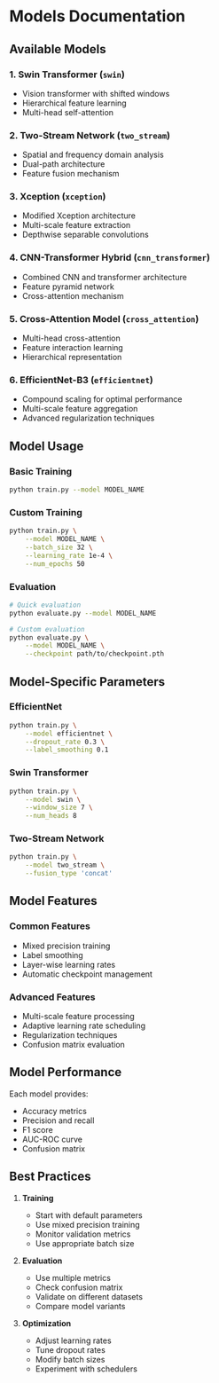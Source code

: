 # Models Documentation

## Available Models

### 1. Swin Transformer (`swin`)

- Vision transformer with shifted windows
- Hierarchical feature learning
- Multi-head self-attention

### 2. Two-Stream Network (`two_stream`)

- Spatial and frequency domain analysis
- Dual-path architecture
- Feature fusion mechanism

### 3. Xception (`xception`)

- Modified Xception architecture
- Multi-scale feature extraction
- Depthwise separable convolutions

### 4. CNN-Transformer Hybrid (`cnn_transformer`)

- Combined CNN and transformer architecture
- Feature pyramid network
- Cross-attention mechanism

### 5. Cross-Attention Model (`cross_attention`)

- Multi-head cross-attention
- Feature interaction learning
- Hierarchical representation

### 6. EfficientNet-B3 (`efficientnet`)

- Compound scaling for optimal performance
- Multi-scale feature aggregation
- Advanced regularization techniques

## Model Usage

### Basic Training

```bash
python train.py --model MODEL_NAME
```

### Custom Training

```bash
python train.py \
    --model MODEL_NAME \
    --batch_size 32 \
    --learning_rate 1e-4 \
    --num_epochs 50
```

### Evaluation

```bash
# Quick evaluation
python evaluate.py --model MODEL_NAME

# Custom evaluation
python evaluate.py \
    --model MODEL_NAME \
    --checkpoint path/to/checkpoint.pth
```

## Model-Specific Parameters

### EfficientNet

```bash
python train.py \
    --model efficientnet \
    --dropout_rate 0.3 \
    --label_smoothing 0.1
```

### Swin Transformer

```bash
python train.py \
    --model swin \
    --window_size 7 \
    --num_heads 8
```

### Two-Stream Network

```bash
python train.py \
    --model two_stream \
    --fusion_type 'concat'
```

## Model Features

### Common Features

- Mixed precision training
- Label smoothing
- Layer-wise learning rates
- Automatic checkpoint management

### Advanced Features

- Multi-scale feature processing
- Adaptive learning rate scheduling
- Regularization techniques
- Confusion matrix evaluation

## Model Performance

Each model provides:

- Accuracy metrics
- Precision and recall
- F1 score
- AUC-ROC curve
- Confusion matrix

## Best Practices

1. **Training**

   - Start with default parameters
   - Use mixed precision training
   - Monitor validation metrics
   - Use appropriate batch size

2. **Evaluation**

   - Use multiple metrics
   - Check confusion matrix
   - Validate on different datasets
   - Compare model variants

3. **Optimization**
   - Adjust learning rates
   - Tune dropout rates
   - Modify batch sizes
   - Experiment with schedulers
